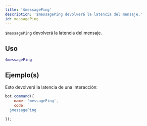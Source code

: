 ```yaml
---
title: '$messagePing'
description: '$messagePing devolverá la latencia del mensaje.'
id: messagePing
---
```


`$messagePing` devolverá la latencia del mensaje.

## Uso

```php
$messagePing
```

## Ejemplo(s)

Esto devolverá la latencia de una interacción:

```javascript
bot.command({
    name: 'messagePing',
    code: `
  $messagePing
  `
});
```

